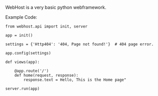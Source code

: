 WebHost is a very basic python webframework.

Example Code:

	from webhost.api import init, server

	app = init()

	settings = {'Http404': '404, Page not found!'}  # 404 page error.

	app.config(settings)

	def views(app):

		@app.route('/')
		def home(request, response):
			response.text = Hello, This is the Home page"

	server.run(app)